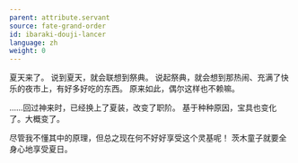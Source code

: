 ```yaml
---
parent: attribute.servant
source: fate-grand-order
id: ibaraki-douji-lancer
language: zh
weight: 0
---
```


夏天来了。
说到夏天，就会联想到祭典。
说起祭典，就会想到那热闹、充满了快乐的夜市上，有好多好吃的东西。
原来如此，偶尔这样也不赖嘛。

……回过神来时，已经换上了夏装，改变了职阶。
基于种种原因，宝具也变化了。大概变了。

尽管我不懂其中的原理，但总之现在何不好好享受这个灵基呢！
茨木童子就要全身心地享受夏日。
